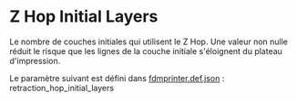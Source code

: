 # Z Hop Initial Layers

Le nombre de couches initiales qui utilisent le Z Hop. Une valeur non nulle réduit le risque que les lignes de la couche initiale s'éloignent du plateau d'impression.

Le paramètre suivant est défini dans [fdmprinter.def.json](https://github.com/smartavionics/Cura/blob/mb-master/resources/definitions/fdmprinter.def.json) : retraction_hop_initial_layers

